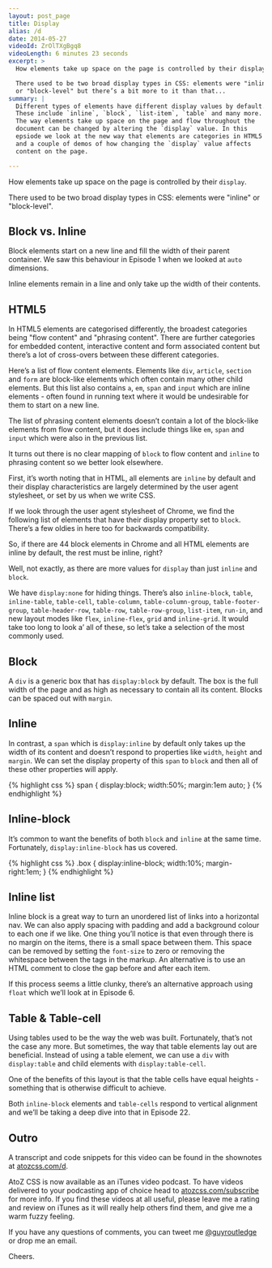 ```yaml
---
layout: post_page
title: Display
alias: /d
date: 2014-05-27
videoId: ZrOlTXgBgq8
videoLength: 6 minutes 23 seconds
excerpt: >
  How elements take up space on the page is controlled by their display.

  There used to be two broad display types in CSS: elements were "inline" 
  or "block-level" but there’s a bit more to it than that...
summary: |
  Different types of elements have different display values by default.
  These include `inline`, `block`, `list-item`, `table` and many more.
  The way elements take up space on the page and flow throughout the
  document can be changed by altering the `display` value. In this
  epsiode we look at the new way that elements are categories in HTML5
  and a couple of demos of how changing the `display` value affects
  content on the page.

---
```


How elements take up space on the page is controlled by their `display`.

There used to be two broad display types in CSS: elements were "inline" 
or "block-level".

## Block vs. Inline

Block elements start on a new line and fill the width of their parent container. 
We saw this behaviour in Episode 1 when we looked at `auto` dimensions.

Inline elements remain in a line and only take up the width of their contents.

## HTML5

In HTML5 elements are categorised differently, the broadest categories
being "flow content" and "phrasing content". There are further
categories for embedded content, interactive content and form associated
content but there’s a lot of cross-overs between these different
categories.

Here’s a list of flow content elements. Elements like `div`, `article`,
`section` and `form` are block-like elements which often contain many
other child elements. But this list also contains `a`, `em`, `span` and
`input` which are inline elements - often found in running text where it
would be undesirable for them to start on a new line.

The list of phrasing content elements doesn’t contain a lot of the
block-like elements from flow content, but it does include things like
`em`, `span` and `input` which were also in the previous list.

It turns out there is no clear mapping of `block` to flow content and
`inline` to phrasing content so we better look elsewhere.

First, it’s worth noting that in HTML, all elements are `inline` by
default and their display characteristics are largely determined by the
user agent stylesheet, or set by us when we write CSS.

If we look through the user agent stylesheet of Chrome, we find the
following list of elements that have their display property set to
`block`. There’s a few oldies in here too for backwards compatibility.

So, if there are 44 block elements in Chrome and all HTML elements are
inline by default, the rest must be inline, right? 

Well, not exactly, as there are more values for `display` than just
`inline` and `block`.

We have `display:none` for hiding things. There’s also `inline-block`,
`table`, `inline-table`, `table-cell`, `table-column`,
`table-column-group`, `table-footer-group`, `table-header-row`,
`table-row`, `table-row-group`, `list-item`, `run-in`, and new layout
modes like `flex`, `inline-flex`, `grid` and `inline-grid`. It would
take too long to look a’ all of these, so let’s take a selection of the
most commonly used.

## Block

A `div` is a generic box that has `display:block` by default. The box is
the full width of the page and as high as necessary to contain all its
content. Blocks can be spaced out with `margin`.

## Inline

In contrast, a `span` which is `display:inline` by default only takes up
the width of its content and doesn’t respond to properties like `width`,
`height` and `margin`.  We can set the display property of this `span` to
`block` and then all of these other properties will apply.

{% highlight css %}
span {
	display:block;
	width:50%;
	margin:1em auto;
}
{% endhighlight %}

## Inline-block

It’s common to want the benefits of both `block` and `inline` at the
same time. Fortunately, `display:inline-block` has us covered.

{% highlight css %}
.box {
	display:inline-block;
	width:10%;
	margin-right:1em;
}
{% endhighlight %}

## Inline list

Inline block is a great way to turn an unordered list of links into
a horizontal nav. We can also apply spacing with padding and add
a background colour to each one if we like. One thing you’ll notice is
that even through there is no margin on the items, there is a small
space between them. This space can be removed by setting the `font-size`
to zero or removing the whitespace between the tags in the markup. An
alternative is to use an HTML comment to close the gap before and after
each item.

If this process seems a little clunky, there’s an alternative approach 
using `float` which we’ll look at in Episode 6.

## Table & Table-cell

Using tables used to be the way the web was built. Fortunately, that’s
not the case any more. But sometimes, the way that table elements lay
out are beneficial. Instead of using a table element, we can use a `div`
with `display:table` and child elements with `display:table-cell`.

One of the benefits of this layout is that the table cells have equal
heights - something that is otherwise difficult to achieve.

Both `inline-block` elements and `table-cells` respond to vertical
alignment and we’ll be taking a deep dive into that in Episode 22.

## Outro

A transcript and code snippets for this video can be found in the
shownotes at [atozcss.com/d](http://www.atozcss.com/d).

AtoZ CSS is now available as an iTunes video podcast. To have videos
delivered to your podcasting app of choice head to 
[atozcss.com/subscribe](http://www.atozcss.com/subscribe) for more info.
If you find these videos at all useful, please leave me a rating and
review on iTunes as it will really help others find them, and give me
a warm fuzzy feeling.

If you have any questions of comments, you can tweet me
[@guyroutledge](http://www.twitter.com/guyroutledge) or
drop me an email.

Cheers.
